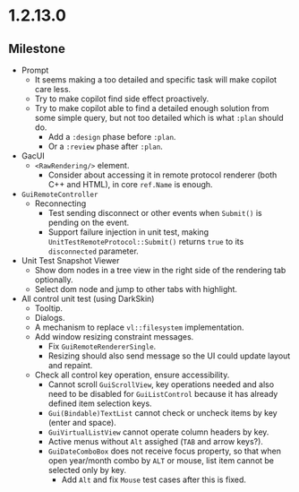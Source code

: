 # 1.2.13.0

## Milestone

- Prompt
  - It seems making a too detailed and specific task will make copilot care less.
  - Try to make copilot find side effect proactively.
  - Try to make copilot able to find a detailed enough solution from some simple query, but not too detailed which is what `:plan` should do.
    - Add a `:design` phase before `:plan`.
    - Or a `:review` phase after `:plan`.
- GacUI
  - `<RawRendering/>` element.
    - Consider about accessing it in remote protocol renderer (both C++ and HTML), in core `ref.Name` is enough.
- `GuiRemoteController`
  - Reconnecting
    - Test sending disconnect or other events when `Submit()` is pending on the event.
    - Support failure injection in unit test, making `UnitTestRemoteProtocol::Submit()` returns `true` to its `disconnected` parameter.
- Unit Test Snapshot Viewer
  - Show dom nodes in a tree view in the right side of the rendering tab optionally.
  - Select dom node and jump to other tabs with highlight.
- All control unit test (using DarkSkin)
  - Tooltip.
  - Dialogs.
  - A mechanism to replace `vl::filesystem` implementation.
  - Add window resizing constraint messages.
    - Fix `GuiRemoteRendererSingle`.
    - Resizing should also send message so the UI could update layout and repaint.
  - Check all control key operation, ensure accessibility.
    - Cannot scroll `GuiScrollView`, key operations needed and also need to be disabled for `GuiListControl` because it has already defined item selection keys.
    - `Gui(Bindable)TextList` cannot check or uncheck items by key (enter and space).
    - `GuiVirtualListView` cannot operate column headers by key.
    - Active menus without `Alt` assighed (`TAB` and arrow keys?).
    - `GuiDateComboBox` does not receive focus property, so that when open year/month combo by `ALT` or mouse, list item cannot be selected only by key.
      - Add `Alt` and fix `Mouse` test cases after this is fixed.
